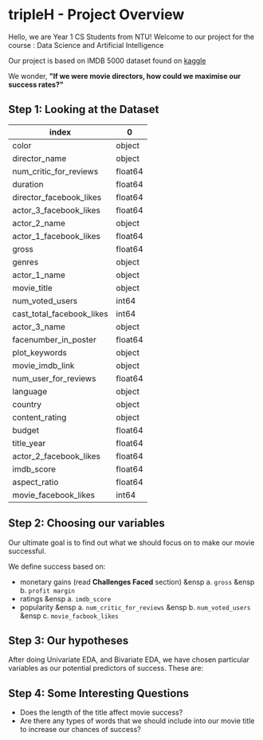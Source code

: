 # tripleH - Project Overview


Hello, we are Year 1 CS Students from NTU! Welcome to our project for the course : Data Science and Artificial Intelligence 

Our project is based on IMDB 5000 dataset found on [kaggle](https://www.kaggle.com/datasets/carolzhangdc/imdb-5000-movie-dataset)

We wonder, **"If we were movie directors, how could we maximise our success rates?"**

## Step 1: Looking at the Dataset

|index|0|
|---|---|
|color|object|
|director\_name|object|
|num\_critic_for_reviews|float64|
|duration|float64|
|director\_facebook_likes|float64|
|actor\_3_facebook_likes|float64|
|actor\_2_name|object|
|actor\_1_facebook_likes|float64|
|gross|float64|
|genres|object|
|actor\_1_name|object|
|movie\_title|object|
|num\_voted_users|int64|
|cast\_total_facebook_likes|int64|
|actor\_3_name|object|
|facenumber\_in_poster|float64|
|plot\_keywords|object|
|movie\_imdb_link|object|
|num\_user_for_reviews|float64|
|language|object|
|country|object|
|content\_rating|object|
|budget|float64|
|title\_year|float64|
|actor\_2_facebook_likes|float64|
|imdb\_score|float64|
|aspect\_ratio|float64|
|movie\_facebook_likes|int64|


## Step 2: Choosing our variables 

Our ultimate goal is to find out what we should focus on to make our movie successful.

We define success based on: 
- monetary gains (read **Challenges Faced** section)
&ensp a. `gross`
&ensp b. `profit margin` 
- ratings 
&ensp a. `imdb_score`
- popularity
&ensp a. `num_critic_for_reviews`
&ensp b. `num_voted_users`
&ensp c. `movie_facbook_likes`


## Step 3: Our hypotheses 
After doing Univariate EDA, and Bivariate EDA, we have chosen particular variables as our potential predictors of success. These are: 


## Step 4: Some Interesting Questions 
- Does the length of the title affect movie success? 
- Are there any types of words that we should include into our movie title to increase our chances of success? 






